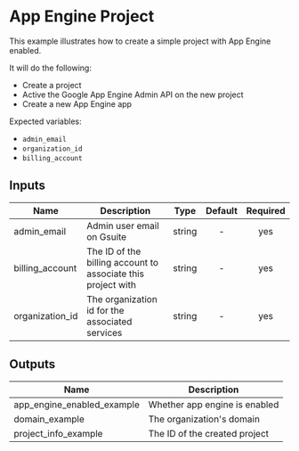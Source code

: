 # App Engine Project

This example illustrates how to create a simple project with App Engine enabled.

It will do the following:
- Create a project
- Active the Google App Engine Admin API on the new project
- Create a new App Engine app

Expected variables:
- `admin_email`
- `organization_id`
- `billing_account`

[^]: (autogen_docs_start)

## Inputs

| Name | Description | Type | Default | Required |
|------|-------------|:----:|:-----:|:-----:|
| admin_email | Admin user email on Gsuite | string | - | yes |
| billing_account | The ID of the billing account to associate this project with | string | - | yes |
| organization_id | The organization id for the associated services | string | - | yes |

## Outputs

| Name | Description |
|------|-------------|
| app_engine_enabled_example | Whether app engine is enabled |
| domain_example | The organization's domain |
| project_info_example | The ID of the created project |

[^]: (autogen_docs_end)
